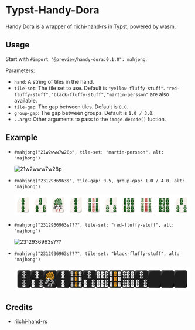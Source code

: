 # Typst-Handy-Dora

Handy Dora is a wrapper of [riichi-hand-rs](https://github.com/m4tx/riichi-hand-rs) in Typst, powered by wasm.

## Usage

Start with `#import "@preview/handy-dora:0.1.0": mahjong`.

Parameters:

- `hand`: A string of tiles in the hand.
- `tile-set`: The tile set to use. Default is `"yellow-fluffy-stuff"`. `"red-fluffy-stuff"`, `"black-fluffy-stuff"`, `"martin-persson"` are also available.
- `tile-gap`: The gap between tiles. Default is `0.0`.
- `group-gap`: The gap between groups. Default is `1.0 / 3.0`.
- `..args`: Other arguments to pass to the `image.decode()` fuction.

## Example

- ```typst
  #mahjong("21w2www7w28p", tile-set: "martin-persson", alt: "majhong")
  ```

  ![21w2www7w28p](assets/example1.png)

- ```typst
  #mahjong("2312936963s", tile-gap: 0.5, group-gap: 1.0 / 4.0, alt: "majhong")
  ```

  ![2312936963s](assets/example2.png)

- ```typst
  #mahjong("2312936963s???", tile-set: "red-fluffy-stuff", alt: "majhong")
  ```

  ![2312936963s???](assets/example3.png)

- ```typst
  #mahjong("2312936963s???", tile-set: "black-fluffy-stuff", alt: "majhong")
  ```

  ![2312936963s???](assets/example4.png)

## Credits

- [riichi-hand-rs](https://github.com/m4tx/riichi-hand-rs)
